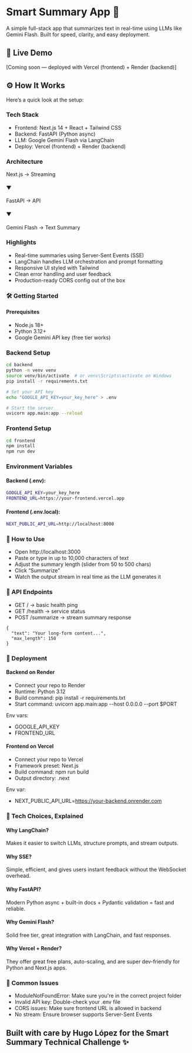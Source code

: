 # Smart Summary App 🧠
A simple full-stack app that summarizes text in real-time using LLMs like Gemini Flash. Built for speed, clarity, and easy deployment.

## 🚀 Live Demo
[Coming soon — deployed with Vercel (frontend) + Render (backend)]

## ⚙️ How It Works
Here’s a quick look at the setup:

### Tech Stack
- Frontend: Next.js 14 + React + Tailwind CSS
- Backend: FastAPI (Python async)
- LLM: Google Gemini Flash via LangChain
- Deploy: Vercel (frontend) + Render (backend)

### Architecture

Next.js → Streaming
#### ▼ 
FastAPI →  API
#### ▼ 
Gemini Flash →  Text Summary

### Highlights
- Real-time summaries using Server-Sent Events (SSE)
- LangChain handles LLM orchestration and prompt formatting
- Responsive UI styled with Tailwind
- Clean error handling and user feedback
- Production-ready CORS config out of the box

### 🛠️ Getting Started
#### Prerequisites
- Node.js 18+
- Python 3.12+
- Google Gemini API key (free tier works)

### Backend Setup
```bash
cd backend
python -m venv venv
source venv/bin/activate  # or venv\Scripts\activate on Windows
pip install -r requirements.txt

# Set your API key
echo "GOOGLE_API_KEY=your_key_here" > .env

# Start the server
uvicorn app.main:app --reload
```

### Frontend Setup
```bash 
cd frontend
npm install
npm run dev
```

### Environment Variables
#### Backend (.env):
```bash
GOOGLE_API_KEY=your_key_here
FRONTEND_URL=https://your-frontend.vercel.app
```
#### Frontend (.env.local):
```bash
NEXT_PUBLIC_API_URL=http://localhost:8000
```

### 🎯 How to Use
- Open http://localhost:3000
- Paste or type in up to 10,000 characters of text
- Adjust the summary length (slider from 50 to 500 chars)
- Click “Summarize”
- Watch the output stream in real time as the LLM generates it

### 🔌 API Endpoints
- GET / → basic health ping
- GET /health → service status
- POST /summarize → stream summary response
```
{
  "text": "Your long-form content...",
  "max_length": 150
}
```

### 🚀 Deployment
#### Backend on Render
- Connect your repo to Render
- Runtime: Python 3.12
- Build command:
pip install -r requirements.txt
- Start command:
uvicorn app.main:app --host 0.0.0.0 --port $PORT

Env vars:

- GOOGLE_API_KEY
- FRONTEND_URL

#### Frontend on Vercel
- Connect your repo to Vercel
- Framework preset: Next.js
- Build command: npm run build
- Output directory: .next

Env var:

- NEXT_PUBLIC_API_URL=https://your-backend.onrender.com

### 🧠 Tech Choices, Explained
#### Why LangChain?
Makes it easier to switch LLMs, structure prompts, and stream outputs.

#### Why SSE?
Simple, efficient, and gives users instant feedback without the WebSocket overhead.

#### Why FastAPI?
Modern Python async + built-in docs + Pydantic validation = fast and reliable.

#### Why Gemini Flash?
Solid free tier, great integration with LangChain, and fast responses.

#### Why Vercel + Render?
They offer great free plans, auto-scaling, and are super dev-friendly for Python and Next.js apps.

### 🐛 Common Issues
- ModuleNotFoundError: Make sure you're in the correct project folder
- Invalid API key: Double-check your .env file
- CORS issues: Make sure frontend URL is allowed in backend
- No stream: Ensure browser supports Server-Sent Events



## Built with care by Hugo López for the Smart Summary Technical Challenge ✨

